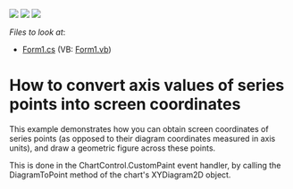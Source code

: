<!-- default badges list -->
![](https://img.shields.io/endpoint?url=https://codecentral.devexpress.com/api/v1/VersionRange/128572957/13.2.5%2B)
[![](https://img.shields.io/badge/Open_in_DevExpress_Support_Center-FF7200?style=flat-square&logo=DevExpress&logoColor=white)](https://supportcenter.devexpress.com/ticket/details/E2480)
[![](https://img.shields.io/badge/📖_How_to_use_DevExpress_Examples-e9f6fc?style=flat-square)](https://docs.devexpress.com/GeneralInformation/403183)
<!-- default badges end -->
<!-- default file list -->
*Files to look at*:

* [Form1.cs](./CS/CustomPaintEvent/Form1.cs) (VB: [Form1.vb](./VB/CustomPaintEvent/Form1.vb))
<!-- default file list end -->
# How to convert axis values of series points into screen coordinates


<p>This example demonstrates how you can obtain screen coordinates of series points (as opposed to their diagram coordinates measured in axis units), and draw a geometric figure across these points.</p><p>This is done in the ChartControl.CustomPaint event handler, by calling the DiagramToPoint method of the chart's XYDiagram2D object.</p>

<br/>


